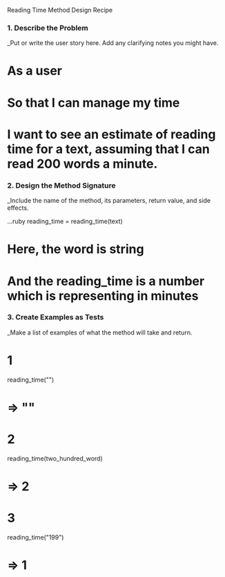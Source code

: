 Reading Time Method Design Recipe

###  1. Describe the Problem
_Put or write the user story here. Add any clarifying notes you might have.

# As a user
# So that I can manage my time
# I want to see an estimate of reading time for a text, assuming that I can read 200 words a minute.


###  2. Design the Method Signature
_Include the name of the method, its parameters, return value, and side effects.

...ruby
reading_time = reading_time(text)

# Here, the word is string
# And the reading_time is a number which is representing in minutes


### 3. Create Examples as Tests
_Make a list of examples of what the method will take and return.

# 1
reading_time("")
# => ""

# 2
reading_time(two_hundred_word)
# => 2

# 3
reading_time("199")
# => 1

